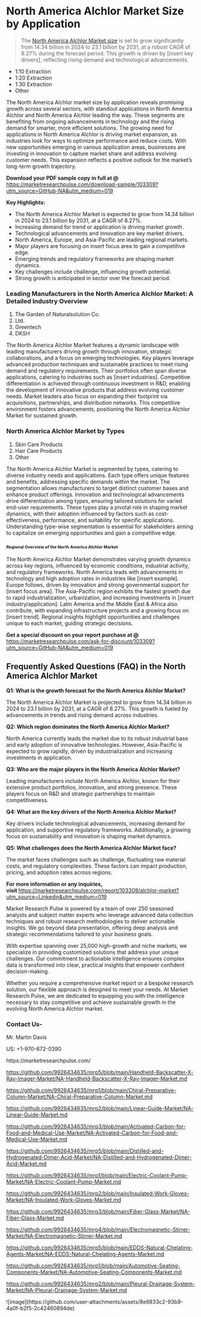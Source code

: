 <h1>North America Alchlor Market&nbsp;Size by Application</h1><blockquote><p>The <a href="https://marketresearchpulse.com/download-sample/103309?utm_source=GitHub-NA&amp;utm_medium=019">North America Alchlor Market size</a> is set to grow significantly from 14.34 billion in 2024 to 23.1 billion by 2031, at a robust CAGR of 8.27% during the forecast period. This growth is driven by [insert key drivers], reflecting rising demand and technological advancements.</p></blockquote><ul><li>1:10 Extraction<li> 1:20 Extraction<li> 1:30 Extraction<li> Other</li></ul><p>The North America Alchlor market size by application reveals promising growth across several sectors, with standout applications in North America Alchlor and North America Alchlor leading the way. These segments are benefiting from ongoing advancements in technology and the rising demand for smarter, more efficient solutions. The growing need for applications in North America Alchlor is driving market expansion, as industries look for ways to optimize performance and reduce costs. With new opportunities emerging in various application areas, businesses are investing in innovation to capture market share and address evolving customer needs. This expansion reflects a positive outlook for the market’s long-term growth trajectory.</p><p><strong>Download your PDF sample copy in full at @ </strong><a href="https://marketresearchpulse.com/download-sample/103309?utm_source=GitHub-NA&amp;utm_medium=019">https://marketresearchpulse.com/download-sample/103309?utm_source=GitHub-NA&amp;utm_medium=019</a></p><p><strong>Key Highlights: </strong></p><ul><li>The North America Alchlor Market is expected to grow from 14.34 billion in 2024 to 23.1 billion by 2031, at a CAGR of 8.27%.</li><li>Increasing demand for trend or application is driving market growth.</li><li>Technological advancements and innovation are key market drivers.</li><li>North America, Europe, and Asia-Pacific are leading regional markets.</li><li>Major players are focusing on insert focus area to gain a competitive edge.</li><li>Emerging trends and regulatory frameworks are shaping market dynamics.</li><li>Key challenges include challenge, influencing growth potential.</li><li>Strong growth is anticipated in sector over the forecast period.</li></ul><h3>Leading Manufacturers in the North America Alchlor Market: A Detailed Industry Overview</h3><ol><li>The Garden of Naturalsolution Co.</li><li>Ltd.</li><li>Greentech</li><li>DKSH</li></ol><div class="flex max-w-full flex-col flex-grow"><div class="min-h-8 text-message flex w-full flex-col items-end gap-2 whitespace-normal break-words [.text-message+&amp;]:mt-5" dir="auto" data-message-author-role="assistant" data-message-id="fd8432e4-4910-450d-b182-61b7bfb0a01f" data-message-model-slug="gpt-4o"><div class="flex w-full flex-col gap-1 empty:hidden first:pt-[3px]"><div class="markdown prose w-full break-words dark:prose-invert light"><p>The North America Alchlor Market features a dynamic landscape with leading manufacturers driving growth through innovation, strategic collaborations, and a focus on emerging technologies. Key players leverage advanced production techniques and sustainable practices to meet rising demand and regulatory requirements. Their portfolios often span diverse applications, catering to industries such as [insert industries]. Competitive differentiation is achieved through continuous investment in R&amp;D, enabling the development of innovative products that address evolving customer needs. Market leaders also focus on expanding their footprint via acquisitions, partnerships, and distribution networks. This competitive environment fosters advancements, positioning the North America Alchlor Market for sustained growth.</p></div></div></div></div><h3>North America Alchlor Market by Types</h3><ol><li>Skin Care Products<li> Hair Care Products<li> Other</li></ol><div class="flex max-w-full flex-col flex-grow"><div class="min-h-8 text-message flex w-full flex-col items-end gap-2 whitespace-normal break-words [.text-message+&amp;]:mt-5" dir="auto" data-message-author-role="assistant" data-message-id="084470be-0bb7-4664-bddf-5156b4f41249" data-message-model-slug="gpt-4o-mini"><div class="flex w-full flex-col gap-1 empty:hidden first:pt-[3px]"><div class="markdown prose w-full break-words dark:prose-invert light"><p>The North America Alchlor Market is segmented by types, catering to diverse industry needs and applications. Each type offers unique features and benefits, addressing specific demands within the market. The segmentation allows manufacturers to target distinct customer bases and enhance product offerings. Innovation and technological advancements drive differentiation among types, ensuring tailored solutions for varied end-user requirements. These types play a pivotal role in shaping market dynamics, with their adoption influenced by factors such as cost-effectiveness, performance, and suitability for specific applications. Understanding type-wise segmentation is essential for stakeholders aiming to capitalize on emerging opportunities and gain a competitive edge.</p></div></div></div></div><h3><span style="font-size: 11px;">Regional Overview of the North America Alchlor Market</span></h3><div class="flex max-w-full flex-col flex-grow"><div class="min-h-8 text-message flex w-full flex-col items-end gap-2 whitespace-normal break-words [.text-message+&amp;]:mt-5" dir="auto" data-message-author-role="assistant" data-message-id="e9038762-ce64-4e30-91c9-9bd413514231" data-message-model-slug="gpt-4o-mini"><div class="flex w-full flex-col gap-1 empty:hidden first:pt-[3px]"><div class="markdown prose w-full break-words dark:prose-invert light"><p>The North America Alchlor Market demonstrates varying growth dynamics across key regions, influenced by economic conditions, industrial activity, and regulatory frameworks. North America leads with advancements in technology and high adoption rates in industries like [insert example]. Europe follows, driven by innovation and strong governmental support for [insert focus area]. The Asia-Pacific region exhibits the fastest growth due to rapid industrialization, urbanization, and increasing investments in [insert industry/application]. Latin America and the Middle East &amp; Africa also contribute, with expanding infrastructure projects and a growing focus on [insert trend]. Regional insights highlight opportunities and challenges unique to each market, guiding strategic decisions.</p></div></div></div></div><p><strong>Get a special discount on your report purchase at @ </strong><a href="https://marketresearchpulse.com/ask-for-discount/103309?utm_source=GitHub-NA&amp;utm_medium=019">https://marketresearchpulse.com/ask-for-discount/103309?utm_source=GitHub-NA&amp;utm_medium=019</a></p><h2>Frequently Asked Questions (FAQ) in the North America Alchlor Market</h2><p><strong>Q1: What is the growth forecast for the North America Alchlor Market?</strong></p><p>The North America Alchlor Market is projected to grow from 14.34 billion in 2024 to 23.1 billion by 2031, at a CAGR of 8.27%. This growth is fueled by advancements in trends and rising demand across industries.</p><p><strong>Q2: Which region dominates the North America Alchlor Market?</strong></p><p>North America currently leads the market due to its robust industrial base and early adoption of innovative technologies. However, Asia-Pacific is expected to grow rapidly, driven by industrialization and increasing investments in application.</p><p><strong>Q3: Who are the major players in the North America Alchlor Market?</strong></p><p>Leading manufacturers include North America Alchlor, known for their extensive product portfolios, innovation, and strong presence. These players focus on R&amp;D and strategic partnerships to maintain competitiveness.</p><p><strong>Q4: What are the key drivers of the North America Alchlor Market?</strong></p><p>Key drivers include technological advancements, increasing demand for application, and supportive regulatory frameworks. Additionally, a growing focus on sustainability and innovation is shaping market dynamics.</p><p><strong>Q5: What challenges does the North America Alchlor Market face?</strong></p><p>The market faces challenges such as challenge, fluctuating raw material costs, and regulatory complexities. These factors can impact production, pricing, and adoption rates across regions.</p><p><strong>For more information or any inquiries, visit&nbsp;</strong><a href="https://marketresearchpulse.com/report/103309/alchlor-market?utm_source=Linkedin&utm_medium=019">https://marketresearchpulse.com/report/103309/alchlor-market?utm_source=Linkedin&utm_medium=019</a></p><p>Market Research Pulse is powered by a team of over 250 seasoned analysts and subject matter experts who leverage advanced data collection techniques and robust research methodologies to deliver actionable insights. We go beyond data presentation, offering deep analysis and strategic recommendations tailored to your business goals.</p><p>With expertise spanning over 25,000 high-growth and niche markets, we specialize in providing customized solutions that address your unique challenges. Our commitment to actionable intelligence ensures complex data is transformed into clear, practical insights that empower confident decision-making.</p><p>Whether you require a comprehensive market report or a bespoke research solution, our flexible approach is designed to meet your needs. At Market Research Pulse, we are dedicated to equipping you with the intelligence necessary to stay competitive and achieve sustainable growth in the evolving North America Alchlor market.</p><h3><strong>Contact Us-</strong></h3><p>Mr. Martin Davis</p><p>US: +1-970-672-0390</p><p>https://marketresearchpulse.com/</p><p><a href="https://github.com/9926434635/mrp5/blob/main/Handheld-Backscatter-X-Ray-Imager-Market/NA-Handheld-Backscatter-X-Ray-Imager-Market.md">https://github.com/9926434635/mrp5/blob/main/Handheld-Backscatter-X-Ray-Imager-Market/NA-Handheld-Backscatter-X-Ray-Imager-Market.md</a></p><p><a href="https://github.com/9926434635/mrp1/blob/main/Chiral-Preparative-Column-Market/NA-Chiral-Preparative-Column-Market.md">https://github.com/9926434635/mrp1/blob/main/Chiral-Preparative-Column-Market/NA-Chiral-Preparative-Column-Market.md</a></p><p><a href="https://github.com/9926434635/mrp2/blob/main/Linear-Guide-Market/NA-Linear-Guide-Market.md">https://github.com/9926434635/mrp2/blob/main/Linear-Guide-Market/NA-Linear-Guide-Market.md</a></p><p><a href="https://github.com/9926434635/mrp3/blob/main/Activated-Carbon-for-Food-and-Medical-Use-Market/NA-Activated-Carbon-for-Food-and-Medical-Use-Market.md">https://github.com/9926434635/mrp3/blob/main/Activated-Carbon-for-Food-and-Medical-Use-Market/NA-Activated-Carbon-for-Food-and-Medical-Use-Market.md</a></p><p><a href="https://github.com/9926434635/mrp5/blob/main/Distilled-and-Hydrogenated-Dimer-Acid-Market/NA-Distilled-and-Hydrogenated-Dimer-Acid-Market.md">https://github.com/9926434635/mrp5/blob/main/Distilled-and-Hydrogenated-Dimer-Acid-Market/NA-Distilled-and-Hydrogenated-Dimer-Acid-Market.md</a></p><p><a href="https://github.com/9926434635/mrp1/blob/main/Electric-Coolant-Pump-Market/NA-Electric-Coolant-Pump-Market.md">https://github.com/9926434635/mrp1/blob/main/Electric-Coolant-Pump-Market/NA-Electric-Coolant-Pump-Market.md</a></p><p><a href="https://github.com/9926434635/mrp2/blob/main/Insulated-Work-Gloves-Market/NA-Insulated-Work-Gloves-Market.md">https://github.com/9926434635/mrp2/blob/main/Insulated-Work-Gloves-Market/NA-Insulated-Work-Gloves-Market.md</a></p><p><a href="https://github.com/9926434635/mrp3/blob/main/Fiber-Glass-Market/NA-Fiber-Glass-Market.md">https://github.com/9926434635/mrp3/blob/main/Fiber-Glass-Market/NA-Fiber-Glass-Market.md</a></p><p><a href="https://github.com/9926434635/mrp4/blob/main/Electromagnetic-Stirrer-Market/NA-Electromagnetic-Stirrer-Market.md">https://github.com/9926434635/mrp4/blob/main/Electromagnetic-Stirrer-Market/NA-Electromagnetic-Stirrer-Market.md</a></p><p><a href="https://github.com/9926434635/mrp5/blob/main/EDDS-Natural-Chelating-Agents-Market/NA-EDDS-Natural-Chelating-Agents-Market.md">https://github.com/9926434635/mrp5/blob/main/EDDS-Natural-Chelating-Agents-Market/NA-EDDS-Natural-Chelating-Agents-Market.md</a></p><p><a href="https://github.com/9926434635/mrp1/blob/main/Automotive-Seating-Components-Market/NA-Automotive-Seating-Components-Market.md">https://github.com/9926434635/mrp1/blob/main/Automotive-Seating-Components-Market/NA-Automotive-Seating-Components-Market.md</a></p><p><a href="https://github.com/9926434635/mrp2/blob/main/Pleural-Drainage-System-Market/NA-Pleural-Drainage-System-Market.md">https://github.com/9926434635/mrp2/blob/main/Pleural-Drainage-System-Market/NA-Pleural-Drainage-System-Market.md</a></p>
![image](https://github.com/user-attachments/assets/8e6833c2-93b9-4a0f-b2f5-2c42460894de)

